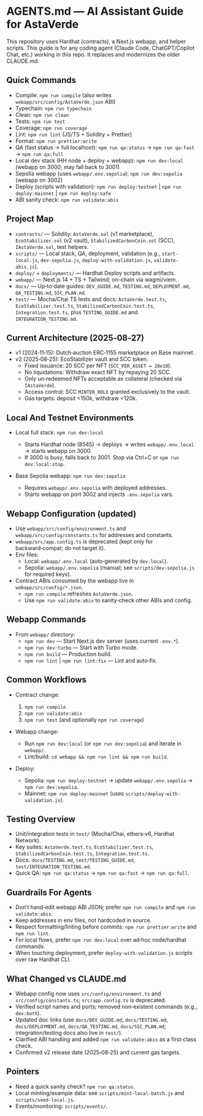 # AGENTS.md — AI Assistant Guide for AstaVerde

This repository uses Hardhat (contracts), a Next.js webapp, and helper scripts. This guide is for any coding agent (Claude Code, ChatGPT/Copilot Chat, etc.) working in this repo. It replaces and modernizes the older CLAUDE.md.

## Quick Commands

- Compile: `npm run compile` (also writes `webapp/src/config/AstaVerde.json` ABI)
- Typechain: `npm run typechain`
- Clean: `npm run clean`
- Tests: `npm run test`
- Coverage: `npm run coverage`
- Lint: `npm run lint` (JS/TS + Solidity + Prettier)
- Format: `npm run prettier:write`
- QA (fast status → full localhost): `npm run qa:status` → `npm run qa:fast` → `npm run qa:full`
- Local dev stack (HH node + deploy + webapp): `npm run dev:local` (webapp on 3000; may fall back to 3001)
- Sepolia webapp (uses `webapp/.env.sepolia`): `npm run dev:sepolia` (webapp on 3002)
- Deploy (scripts with validation): `npm run deploy:testnet` | `npm run deploy:mainnet` | `npm run deploy:safe`
- ABI sanity check: `npm run validate:abis`

## Project Map

- `contracts/` — Solidity: `AstaVerde.sol` (v1 marketplace), `EcoStabilizer.sol` (v2 vault), `StabilizedCarbonCoin.sol` (SCC), `IAstaVerde.sol`, test helpers.
- `scripts/` — Local stack, QA, deployment, validation (e.g., `start-local.js`, `dev-sepolia.js`, `deploy-with-validation.js`, `validate-abis.js`).
- `deploy/` + `deployments/` — Hardhat Deploy scripts and artifacts.
- `webapp/` — Next.js 14 + TS + Tailwind; on-chain via wagmi/viem.
- `docs/` — Up‑to‑date guides: `DEV_GUIDE.md`, `TESTING.md`, `DEPLOYMENT.md`, `QA_TESTING.md`, `SSC_PLAN.md`.
- `test/` — Mocha/Chai TS tests and docs: `AstaVerde.test.ts`, `EcoStabilizer.test.ts`, `StabilizedCarbonCoin.test.ts`, `Integration.test.ts`, plus `TESTING_GUIDE.md` and `INTEGRATION_TESTING.md`.

## Current Architecture (2025‑08‑27)

- v1 (2024‑11‑15): Dutch‑auction ERC‑1155 marketplace on Base mainnet.
- v2 (2025‑08‑25): EcoStabilizer vault and SCC token.
  - Fixed issuance: 20 SCC per NFT (`SCC_PER_ASSET = 20e18`).
  - No liquidations: Withdraw exact NFT by repaying 20 SCC.
  - Only un‑redeemed NFTs acceptable as collateral (checked via `IAstaVerde`).
  - Access control: SCC `MINTER_ROLE` granted exclusively to the vault.
  - Gas targets: deposit <150k, withdraw <120k.

## Local And Testnet Environments

- Local full stack: `npm run dev:local`
  - Starts Hardhat node (8545) → deploys → writes `webapp/.env.local` → starts webapp on 3000.
  - If 3000 is busy, falls back to 3001. Stop via Ctrl+C or `npm run dev:local:stop`.

- Base Sepolia webapp: `npm run dev:sepolia`
  - Requires `webapp/.env.sepolia` with deployed addresses.
  - Starts webapp on port 3002 and injects `.env.sepolia` vars.

## Webapp Configuration (updated)

- Use `webapp/src/config/environment.ts` and `webapp/src/config/constants.ts` for addresses and constants.
- `webapp/src/app.config.ts` is deprecated (kept only for backward‑compat; do not target it).
- Env files:
  - Local: `webapp/.env.local` (auto‑generated by `dev:local`).
  - Sepolia: `webapp/.env.sepolia` (manual; see `scripts/dev-sepolia.js` for required keys).
- Contract ABIs consumed by the webapp live in `webapp/src/config/*.json`.
  - `npm run compile` refreshes `AstaVerde.json`.
  - Use `npm run validate:abis` to sanity‑check other ABIs and config.

## Webapp Commands

- From `webapp/` directory:
  - `npm run dev` — Start Next.js dev server (uses current `.env.*`).
  - `npm run dev:turbo` — Start with Turbo mode.
  - `npm run build` — Production build.
  - `npm run lint` | `npm run lint:fix` — Lint and auto‑fix.

## Common Workflows

- Contract change:
  1) `npm run compile`
  2) `npm run validate:abis`
  3) `npm run test` (and optionally `npm run coverage`)

- Webapp change:
  - Run `npm run dev:local` (or `npm run dev:sepolia`) and iterate in `webapp/`.
  - Lint/build: `cd webapp && npm run lint && npm run build`.

- Deploy:
  - Sepolia: `npm run deploy:testnet` → update `webapp/.env.sepolia` → `npm run dev:sepolia`.
  - Mainnet: `npm run deploy:mainnet` (uses `scripts/deploy-with-validation.js`).

## Testing Overview

- Unit/integration tests in `test/` (Mocha/Chai, ethers‑v6, Hardhat Network).
- Key suites: `AstaVerde.test.ts`, `EcoStabilizer.test.ts`, `StabilizedCarbonCoin.test.ts`, `Integration.test.ts`.
- Docs: `docs/TESTING.md`, `test/TESTING_GUIDE.md`, `test/INTEGRATION_TESTING.md`.
- Quick QA: `npm run qa:status` → `npm run qa:fast` → `npm run qa:full`.

## Guardrails For Agents

- Don’t hand‑edit webapp ABI JSON; prefer `npm run compile` and `npm run validate:abis`.
- Keep addresses in env files, not hardcoded in source.
- Respect formatting/linting before commits: `npm run prettier:write` and `npm run lint`.
- For local flows, prefer `npm run dev:local` over ad‑hoc node/hardhat commands.
- When touching deployment, prefer `deploy-with-validation.js` scripts over raw Hardhat CLI.

## What Changed vs CLAUDE.md

- Webapp config now uses `src/config/environment.ts` and `src/config/constants.ts`; `src/app.config.ts` is deprecated.
- Verified script names and ports; removed non‑existent commands (e.g., `dev:both`).
- Updated doc links (use `docs/DEV_GUIDE.md`, `docs/TESTING.md`, `docs/DEPLOYMENT.md`, `docs/QA_TESTING.md`, `docs/SSC_PLAN.md`; integration/testing docs also live in `test/`).
- Clarified ABI handling and added `npm run validate:abis` as a first‑class check.
- Confirmed v2 release date (2025‑08‑25) and current gas targets.

## Pointers

- Need a quick sanity check? `npm run qa:status`.
- Local minting/example data: see `scripts/mint-local-batch.js` and `scripts/seed-local.js`.
- Events/monitoring: `scripts/events/`.
